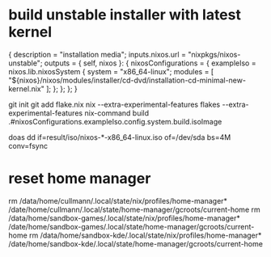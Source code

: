 # build unstable installer with latest kernel

{
  description = "installation media";
  inputs.nixos.url = "nixpkgs/nixos-unstable";
  outputs = { self, nixos }: {
    nixosConfigurations = {
      exampleIso = nixos.lib.nixosSystem {
        system = "x86_64-linux";
        modules = [
          "${nixos}/nixos/modules/installer/cd-dvd/installation-cd-minimal-new-kernel.nix"
        ];
      };
    };
  };
}

git init
git add flake.nix
nix --extra-experimental-features flakes --extra-experimental-features nix-command build .#nixosConfigurations.exampleIso.config.system.build.isoImage

doas dd if=result/iso/nixos-*-x86_64-linux.iso of=/dev/sda bs=4M conv=fsync

# reset home manager

rm /data/home/cullmann/.local/state/nix/profiles/home-manager* /date/home/cullmann/.local/state/home-manager/gcroots/current-home
rm /data/home/sandbox-games/.local/state/nix/profiles/home-manager* /date/home/sandbox-games/.local/state/home-manager/gcroots/current-home
rm /data/home/sandbox-kde/.local/state/nix/profiles/home-manager* /date/home/sandbox-kde/.local/state/home-manager/gcroots/current-home
